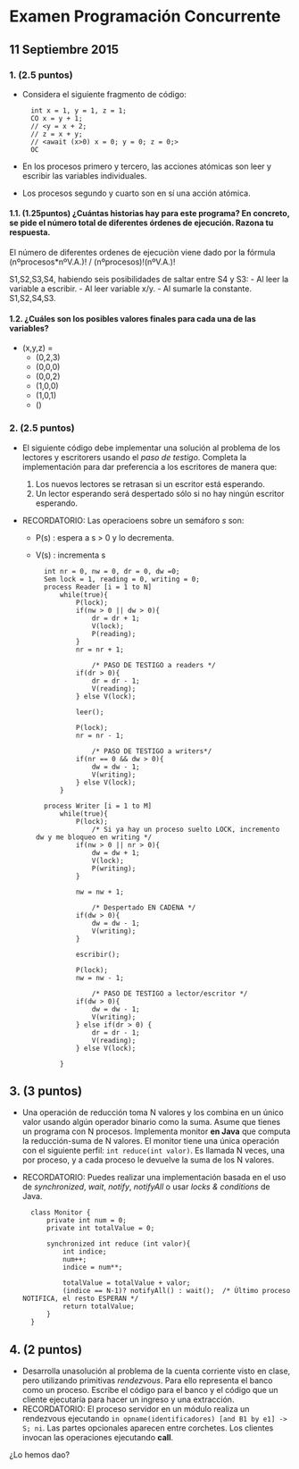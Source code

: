 # Examen Programación Concurrente
## 11 Septiembre 2015

### 1. (2.5 puntos)
- Considera el siguiente fragmento de código:

        int x = 1, y = 1, z = 1;
        CO x = y + 1;
        // <y = x + 2;
        // z = x + y;
        // <await (x>0) x = 0; y = 0; z = 0;>
        OC
- En los procesos primero y tercero, las acciones atómicas son leer y escribir las variables individuales.
- Los procesos segundo y cuarto son en sí una acción atómica.

#### 1.1. (1.25puntos) ¿Cuántas historias hay para este programa? En concreto, se pide el número total de diferentes órdenes de ejecución. Razona tu respuesta.

El número de diferentes ordenes de ejecuciòn viene dado por la fórmula
    (nºprocesos*nºV.A.)! / (nºprocesos)!(nºV.A.)!

S1,S2,S3,S4, habiendo seis posibilidades de saltar entre S4 y S3:
    - Al leer la variable a escribir.
    - Al leer variable x/y.
    - Al sumarle la constante.
S1,S2,S4,S3.

#### 1.2. ¿Cuáles son los posibles valores finales para cada una de las variables?
- (x,y,z) =
    - (0,2,3)
    - (0,0,0)
    - (0,0,2)
    - (1,0,0)
    - (1,0,1)
    - ()
    
### 2. (2.5 puntos)
- El siguiente código debe implementar una solución al problema de los lectores y escritorers usando el *paso de testigo*. Completa la implementación para dar preferencia a los escritores de manera que:
    1. Los nuevos lectores se retrasan si un escritor está esperando.
    2. Un lector esperando será despertado sólo si no hay ningún escritor esperando.
    
- RECORDATORIO: Las operacioens sobre un semáforo *s* son:
    - P(s) : espera a s > 0 y lo decrementa.
    - V(s) : incrementa s

            int nr = 0, nw = 0, dr = 0, dw =0;
            Sem lock = 1, reading = 0, writing = 0;
            process Reader [i = 1 to N]
                while(true){
                    P(lock);
                    if(nw > 0 || dw > 0){
                        dr = dr + 1;
                        V(lock);
                        P(reading);
                    }
                    nr = nr + 1;
                        
                        /* PASO DE TESTIGO a readers */
                    if(dr > 0){
                        dr = dr - 1;
                        V(reading);
                    } else V(lock);
                    
                    leer();
                    
                    P(lock);
                    nr = nr - 1;
                    
                        /* PASO DE TESTIGO a writers*/
                    if(nr == 0 && dw > 0){
                        dw = dw - 1;
                        V(writing);
                    } else V(lock);
                }
            
            process Writer [i = 1 to M]
                while(true){
                    P(lock);
                        /* Si ya hay un proceso suelto LOCK, incremento dw y me bloqueo en writing */
                    if(nw > 0 || nr > 0){
                        dw = dw + 1;
                        V(lock);
                        P(writing);
                    }
                    
                    nw = nw + 1;
                    
                        /* Despertado EN CADENA */
                    if(dw > 0){
                        dw = dw - 1;
                        V(writing);
                    }
                    
                    escribir();
                    
                    P(lock);
                    nw = nw - 1;
                    
                        /* PASO DE TESTIGO a lector/escritor */
                    if(dw > 0){
                        dw = dw - 1;
                        V(writing);
                    } else if(dr > 0) {
                        dr = dr - 1;
                        V(reading);
                    } else V(lock);
                
                }

## 3. (3 puntos)
- Una operación de reducción toma N valores y los combina en un único valor usando algún operador binario como la suma. Asume que tienes un programa con N procesos. Implementa monitor **en Java** que computa la reducción-suma de N valores. El monitor tiene una única operación con el siguiente perfil: `int reduce(int valor)`. Es llamada N veces, una por proceso, y a cada proceso le devuelve la suma de los N valores.
- RECORDATORIO: Puedes realizar una implementación basada en el uso de *synchronized*, *wait*, *notify*, *notifyAll* o usar *locks & conditions* de Java.

        class Monitor {
            private int num = 0;
            private int totalValue = 0;
            
            synchronized int reduce (int valor){
                int indice;
                num++;
                indice = num**;
                
                totalValue = totalValue + valor;
                (indice == N-1)? notifyAll() : wait();  /* Último proceso NOTIFICA, el resto ESPERAN */
                return totalValue;
            }
        }

## 4. (2 puntos)
- Desarrolla unasolución al problema de la cuenta corriente visto en clase, pero utilizando primitivas *rendezvous*. Para ello representa el banco como un proceso. Escribe el código para el banco y el código que un cliente ejecutaría para hacer un ingreso y una extracción.
- RECORDATORIO: El proceso servidor en un módulo realiza un rendezvous ejecutando `in opname(identificadores) [and B1 by e1] -> S; ni`. Las partes opcionales aparecen entre corchetes. Los clientes invocan las operaciones ejecutando **call**.

¿Lo hemos dao?